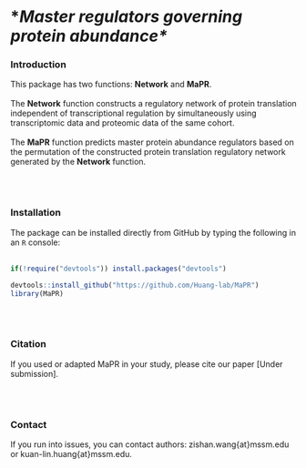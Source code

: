 # **Master regulators governing protein abundance\**


### Introduction
This package has two functions: **Network** and **MaPR**.<br /><br />
The **Network** function constructs a regulatory network of protein translation independent of transcriptional regulation by simultaneously using transcriptomic data and proteomic data of the same cohort. <br /><br />
The **MaPR** function predicts master protein abundance regulators based on the permutation of the constructed protein translation regulatory network generated by the **Network** function.

<br /><br />
### Installation
The package can be installed directly from GitHub by typing the following in an `R` console:<br /><br />
```R
if(!require("devtools")) install.packages("devtools")

devtools::install_github("https://github.com/Huang-lab/MaPR")
library(MaPR)
```

<br /><br />
### Citation
If you used or adapted MaPR in your study, please cite our paper [Under submission].

<br /><br />
### Contact
If you run into issues, you can contact authors: zishan.wang{at}mssm.edu or kuan-lin.huang{at}mssm.edu.
